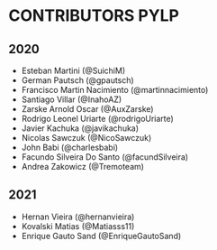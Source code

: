 # CONTRIBUTORS PYLP

## 2020
- Esteban Martini (@SuichiM)
- German Pautsch (@gpautsch)
- Francisco Martin Nacimiento (@martinnacimiento)
- Santiago Villar (@InahoAZ)
- Zarske Arnold Oscar (@AuxZarske)
- Rodrigo Leonel Uriarte (@rodrigoUriarte)
- Javier Kachuka (@javikachuka)
- Nicolas Sawczuk (@NicoSawczuk)
- John Babi (@charlesbabi)
- Facundo Silveira Do Santo (@facundSilveira)
- Andrea Zakowicz (@Tremoteam)

## 2021
- Hernan Vieira (@hernanvieira)
- Kovalski Matias (@Matiasss11)
- Enrique Gauto Sand (@EnriqueGautoSand)
